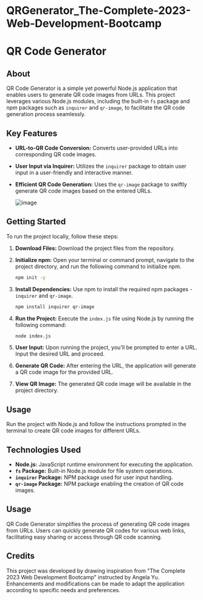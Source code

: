 # QRGenerator_The-Complete-2023-Web-Development-Bootcamp

# QR Code Generator

## About
QR Code Generator is a simple yet powerful Node.js application that enables users to generate QR code images from URLs. This project leverages various Node.js modules, including the built-in `fs` package and npm packages such as `inquirer` and `qr-image`, to facilitate the QR code generation process seamlessly.

## Key Features
- **URL-to-QR Code Conversion:** Converts user-provided URLs into corresponding QR code images.
- **User Input via Inquirer:** Utilizes the `inquirer` package to obtain user input in a user-friendly and interactive manner.
- **Efficient QR Code Generation:** Uses the `qr-image` package to swiftly generate QR code images based on the entered URLs.

  ![image](https://github.com/riju951/QRGenerator_The-Complete-2023-Web-Development-Bootcamp/assets/82694741/648b7a8d-c81e-45e6-91e3-220181eb9b1b)


## Getting Started
To run the project locally, follow these steps:

1. **Download Files:** Download the project files from the repository.

2. **Initialize npm:** Open your terminal or command prompt, navigate to the project directory, and run the following command to initialize npm.
   ```bash
   npm init -y
   ```

3. **Install Dependencies:** Use npm to install the required npm packages - `inquirer` and `qr-image`.
   ```bash
   npm install inquirer qr-image
   ```

4. **Run the Project:** Execute the `index.js` file using Node.js by running the following command:
   ```bash
   node index.js
   ```

5. **User Input:** Upon running the project, you'll be prompted to enter a URL. Input the desired URL and proceed.

6. **Generate QR Code:** After entering the URL, the application will generate a QR code image for the provided URL.

7. **View QR Image:** The generated QR code image will be available in the project directory.

## Usage
Run the project with Node.js and follow the instructions prompted in the terminal to create QR code images for different URLs.

## Technologies Used
- **Node.js:** JavaScript runtime environment for executing the application.
- **`fs` Package:** Built-in Node.js module for file system operations.
- **`inquirer` Package:** NPM package used for user input handling.
- **`qr-image` Package:** NPM package enabling the creation of QR code images.

## Usage
QR Code Generator simplifies the process of generating QR code images from URLs. Users can quickly generate QR codes for various web links, facilitating easy sharing or access through QR code scanning.

## Credits
This project was developed by drawing inspiration from "The Complete 2023 Web Development Bootcamp" instructed by Angela Yu. Enhancements and modifications can be made to adapt the application according to specific needs and preferences.


